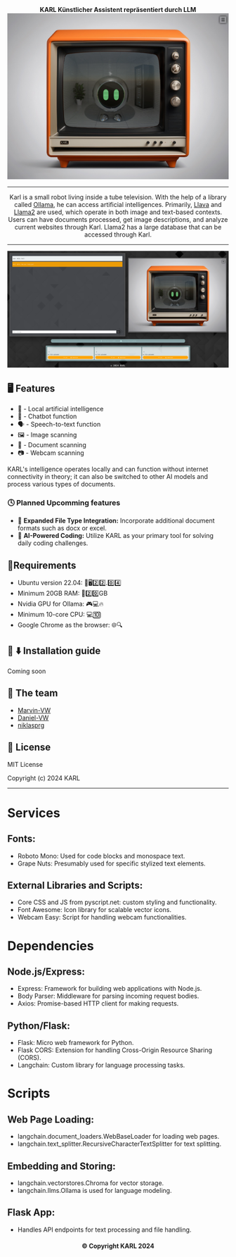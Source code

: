 
<div align="center">
 <b>KARL Künstlicher Assistent repräsentiert durch LLM</b><br>
  <img width="600" src="samples/Karl.png" alt="KARL">

 ---

Karl is a small robot living inside a tube television. With the help of a library called [Ollama](https://github.com/ollama/ollama), he can access artificial intelligences. Primarily, [Llava](https://ollama.ai/library/llava) and [Llama2](https://ollama.ai/library/llama2) are used, which operate in both image and text-based contexts. Users can have documents processed, get image descriptions, and analyze current websites through Karl. Llama2 has a large database that can be accessed through Karl.

---

![Karl is Ready](samples/Karl-Ready.png)

</div>

## 🖥️ Features

- 🤖 - Local artificial intelligence
- 💬 - Chatbot function
- 🗣️ - Speech-to-text function
- 🖼️ - Image scanning
- 📄 - Document scanning
- 📷 - Webcam scanning

KARL's intelligence operates locally and can function without internet connectivity in theory; it can also be switched to other AI models and process various types of documents.

### 🕓 Planned Upcomming features

- 🔗 **Expanded File Type Integration:** Incorporate additional document formats such as docx or excel.
- 🤖 **AI-Powered Coding:** Utilize KARL as your primary tool for solving daily coding challenges.



## 📝Requirements

- Ubuntu version 22.04: 🐧🖥️2️⃣2️⃣.0️⃣4️⃣
- Minimum 20GB RAM: 💾2️⃣0️⃣GB
- Nvidia GPU for Ollama: 🎮💻🔥
- Minimum 10-core CPU: 💻🔟
- Google Chrome as the browser: 🌐🔍


## 📜 ⬇️ Installation guide

Coming soon


## 👥 The team

- [Marvin-VW](https://github.com/Marvin-VW)
- [Daniel-VW](https://github.com/Daniel-VW)
- [niklasprg](https://github.com/niklasprg)

## 💼 License

MIT License

Copyright (c) 2024 KARL

---


# Services
## Fonts:

- Roboto Mono: Used for code blocks and monospace text.
- Grape Nuts: Presumably used for specific stylized text elements.
  
## External Libraries and Scripts:
- Core CSS and JS from pyscript.net: custom styling and functionality.
- Font Awesome: Icon library for scalable vector icons.
- Webcam Easy: Script for handling webcam functionalities.

# Dependencies

## Node.js/Express:
- Express: Framework for building web applications with Node.js.
- Body Parser: Middleware for parsing incoming request bodies.
- Axios: Promise-based HTTP client for making requests.
  
## Python/Flask:
- Flask: Micro web framework for Python.
- Flask CORS: Extension for handling Cross-Origin Resource Sharing (CORS).
- Langchain: Custom library for language processing tasks.

# Scripts

## Web Page Loading:
- langchain.document_loaders.WebBaseLoader for loading web pages.
- langchain.text_splitter.RecursiveCharacterTextSplitter for text splitting.
  
## Embedding and Storing:
- langchain.vectorstores.Chroma for vector storage.
- langchain.llms.Ollama is used for language modeling.
  
## Flask App:
- Handles API endpoints for text processing and file handling.

<div align="center"><h4>© Copyright KARL 2024</h4></div>
